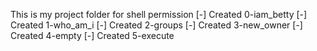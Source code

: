 This is my project folder for shell permission
[-] Created 0-iam_betty
[-] Created 1-who_am_i
[-] Created 2-groups
[-] Created 3-new_owner
[-] Created 4-empty
[-] Created 5-execute
